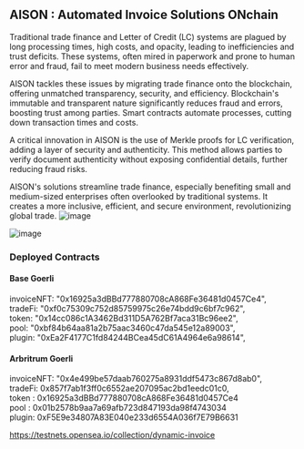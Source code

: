 ## AISON : Automated Invoice Solutions ONchain
Traditional trade finance and Letter of Credit (LC) systems are plagued by long processing times, high costs, and opacity, leading to inefficiencies and trust deficits. These systems, often mired in paperwork and prone to human error and fraud, fail to meet modern business needs effectively.

AISON tackles these issues by migrating trade finance onto the blockchain, offering unmatched transparency, security, and efficiency. Blockchain's immutable and transparent nature significantly reduces fraud and errors, boosting trust among parties. Smart contracts automate processes, cutting down transaction times and costs.

A critical innovation in AISON is the use of Merkle proofs for LC verification, adding a layer of security and authenticity. This method allows parties to verify document authenticity without exposing confidential details, further reducing fraud risks.

AISON's solutions streamline trade finance, especially benefiting small and medium-sized enterprises often overlooked by traditional systems. It creates a more inclusive, efficient, and secure environment, revolutionizing global trade.
![image](https://github.com/auralshin/aison/assets/41705919/6a6600fc-b44f-479b-a559-6c0fa0e6d2e2)


![image](https://github.com/auralshin/aison/assets/41705919/874799b4-1b0c-4c8f-9d13-71d3818ac9df)



### Deployed Contracts

#### Base Goerli
invoiceNFT: "0x16925a3dBBd777880708cA868Fe36481d0457Ce4", <br/>
tradeFi: "0xf0c75309c752d85759975c26e74bdd9c6bf7c962",<br/>
token: "0x14cc086c1A3462Bd311D5A762Bf7aca31Bc96ee2",<br/>
pool: "0xbf84b64aa81a2b75aac3460c47da545e12a89003",<br/>
plugin: "0xEa2F4177C1fd84244BCea45dC61A4964e6a98614",<br/>

#### Arbritrum Goerli
invoiceNFT: "0x4e499be57daab760275a8931ddf5473c867d8ab0",<br/>
tradeFi: 0x857f7ab1f3ff0c6552ae207095ac2bd1eedc01c0,<br/>
token : 0x16925a3dBBd777880708cA868Fe36481d0457Ce4<br/>
pool : 0x01b2578b9aa7a69afb723d847193da98f4743034<br/>
plugin: 0xF5E9e34807A83E040e233d6554A036f7E79B6631<br/>


https://testnets.opensea.io/collection/dynamic-invoice

